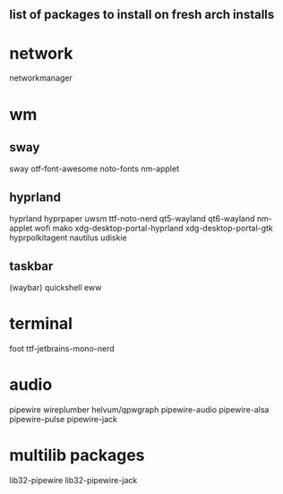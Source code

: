 ## list of packages to install on fresh arch installs

# network

networkmanager

# wm

## sway

sway
otf-font-awesome
noto-fonts
nm-applet

## hyprland

hyprland
hyprpaper
uwsm
ttf-noto-nerd
qt5-wayland
qt6-wayland
nm-applet
wofi
mako
xdg-desktop-portal-hyprland
xdg-desktop-portal-gtk
hyprpolkitagent
nautilus
udiskie

## taskbar

(waybar)
quickshell
eww

# terminal

foot
ttf-jetbrains-mono-nerd

# audio

pipewire
wireplumber
helvum/qpwgraph
pipewire-audio
pipewire-alsa
pipewire-pulse
pipewire-jack

# multilib packages

lib32-pipewire
lib32-pipewire-jack

